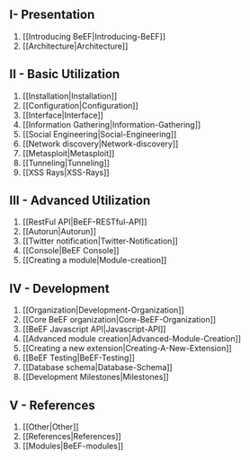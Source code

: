 ## I- Presentation
1. [[Introducing BeEF|Introducing-BeEF]]
1. [[Architecture|Architecture]]

## II - Basic Utilization
1. [[Installation|Installation]]
1. [[Configuration|Configuration]]
1. [[Interface|Interface]]
1. [[Information Gathering|Information-Gathering]]
1. [[Social Engineering|Social-Engineering]]
1. [[Network discovery|Network-discovery]]
1. [[Metasploit|Metasploit]]
1. [[Tunneling|Tunneling]]
1. [[XSS Rays|XSS-Rays]]

## III - Advanced Utilization
1. [[RestFul API|BeEF-RESTful-API]]
1. [[Autorun|Autorun]]
1. [[Twitter notification|Twitter-Notification]]
1. [[Console|BeEF Console]]
1. [[Creating a module|Module-creation]]

## IV - Development
1. [[Organization|Development-Organization]]
1. [[Core BeEF organization|Core-BeEF-Organization]]
1. [[BeEF Javascript API|Javascript-API]]
1. [[Advanced module creation|Advanced-Module-Creation]]
1. [[Creating a new extension|Creating-A-New-Extension]]
1. [[BeEF Testing|BeEF-Testing]]
1. [[Database schema|Database-Schema]]
1. [[Development Milestones|Milestones]]

## V - References
1. [[Other|Other]]
1. [[References|References]]
1. [[Modules|BeEF-modules]]
